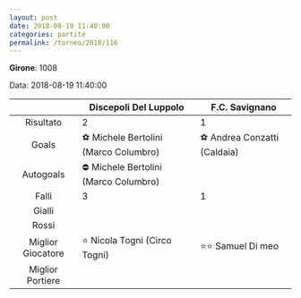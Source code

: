 ```yaml
---
layout: post
date: 2018-08-19 11:40:00
categories: partite
permalink: /torneo/2018/116
---
```

**Girone**: 1008

Data: 2018-08-19 11:40:00

| | Discepoli Del Luppolo | F.C. Savignano |
|:-----:|-----|-----|
Risultato|2|1
Goals|⚽ Michele Bertolini (Marco Columbro)|⚽ Andrea Conzatti (Caldaia)<br/>
Autogoals|⛔ Michele Bertolini (Marco Columbro)|
Falli|3|1
Gialli||
Rossi||
Miglior Giocatore|⭐ Nicola Togni (Circo Togni)<br/>|⭐⭐ Samuel Di meo<br/>
Miglior Portiere||